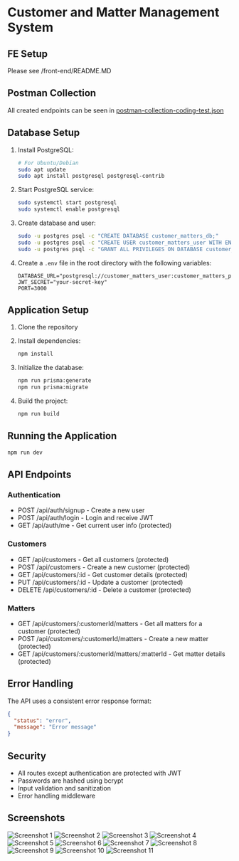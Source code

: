# Customer and Matter Management System

## FE Setup
Please see /front-end/README.MD

## Postman Collection
All created endpoints can be seen in [postman-collection-coding-test.json](postman-collection-coding-test.json)

## Database Setup

1. Install PostgreSQL:
   ```bash
   # For Ubuntu/Debian
   sudo apt update
   sudo apt install postgresql postgresql-contrib
   ```

2. Start PostgreSQL service:
   ```bash
   sudo systemctl start postgresql
   sudo systemctl enable postgresql
   ```

3. Create database and user:
   ```bash
   sudo -u postgres psql -c "CREATE DATABASE customer_matters_db;"
   sudo -u postgres psql -c "CREATE USER customer_matters_user WITH ENCRYPTED PASSWORD 'customer_matters_password';"
   sudo -u postgres psql -c "GRANT ALL PRIVILEGES ON DATABASE customer_matters_db TO customer_matters_user;"
   ```

4. Create a `.env` file in the root directory with the following variables:
   ```
   DATABASE_URL="postgresql://customer_matters_user:customer_matters_password@localhost:5432/customer_matters_db"
   JWT_SECRET="your-secret-key"
   PORT=3000
   ```

## Application Setup

1. Clone the repository
2. Install dependencies:
   ```bash
   npm install
   ```

3. Initialize the database:
   ```bash
   npm run prisma:generate
   npm run prisma:migrate
   ```

4. Build the project:
   ```bash
   npm run build
   ```

## Running the Application

```bash
npm run dev
```

## API Endpoints

### Authentication
- POST /api/auth/signup - Create a new user
- POST /api/auth/login - Login and receive JWT
- GET /api/auth/me - Get current user info (protected)

### Customers
- GET /api/customers - Get all customers (protected)
- POST /api/customers - Create a new customer (protected)
- GET /api/customers/:id - Get customer details (protected)
- PUT /api/customers/:id - Update a customer (protected)
- DELETE /api/customers/:id - Delete a customer (protected)

### Matters
- GET /api/customers/:customerId/matters - Get all matters for a customer (protected)
- POST /api/customers/:customerId/matters - Create a new matter (protected)
- GET /api/customers/:customerId/matters/:matterId - Get matter details (protected)

## Error Handling

The API uses a consistent error response format:
```json
{
  "status": "error",
  "message": "Error message"
}
```

## Security

- All routes except authentication are protected with JWT
- Passwords are hashed using bcrypt
- Input validation and sanitization
- Error handling middleware

## Screenshots

![Screenshot 1](/screenshots/s1.png)
![Screenshot 2](/screenshots/s2.png)
![Screenshot 3](/screenshots/s3.png)
![Screenshot 4](/screenshots/s4.png)
![Screenshot 5](/screenshots/s5.png)
![Screenshot 6](/screenshots/s6.png)
![Screenshot 7](/screenshots/s7.png)
![Screenshot 8](/screenshots/s8.png)
![Screenshot 9](/screenshots/s9.png)
![Screenshot 10](/screenshots/s10.png)
![Screenshot 11](/screenshots/s11.png)